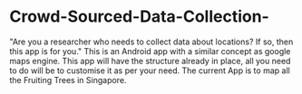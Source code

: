 Crowd-Sourced-Data-Collection-
==============================

"Are you a researcher who needs to collect data about locations? If so, then this app is for you." This is an Android app with a similar concept as google maps engine. This app will have the structure already in place, all you need to do will be to customise it as per your need. The current App is to map all the Fruiting Trees in Singapore.  
